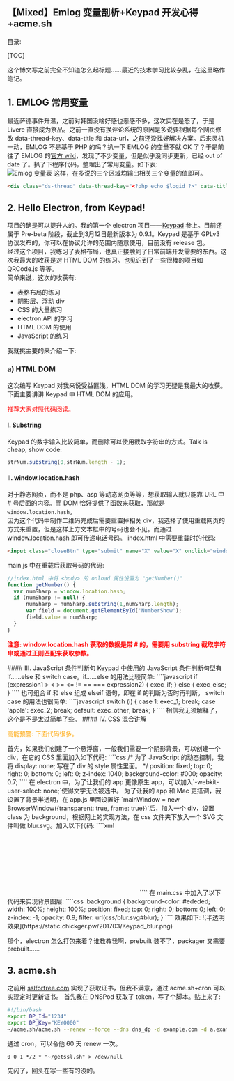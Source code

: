 【Mixed】Emlog 变量剖析+Keypad 开发心得+acme.sh 
---
目录:

[TOC]

这个博文写之前完全不知道怎么起标题……最近的技术学习比较杂乱，在这里略作笔记。
## 1. EMLOG 常用变量
最近萨德事件升温，之前对韩国没啥好感也恶感不多，这次实在是怒了，于是 Livere 直接成为祭品。之前一直没有换评论系统的原因是多说要根据每个网页修改 data-thread-key、data-title 和 data-url，之前还没找好解决方案。后来灵机一动，EMLOG 不是基于 PHP 的吗？扒一下 EMLOG 的变量不就 OK 了？于是前往了 EMLOG 的[官方 wiki](http://wiki.emlog.net/doku.php?id=tpldev)，发现了不少变量，但是似乎没同步更新，已经 out of date 了。扒了下程序代码，整理出了常用变量。如下表:  
![Emlog 变量表](https://static.chickger.pw/201703/Table_Of_EMLOGs_Variables.png)
这样，在多说的三个区域均输出相关三个变量的值即可。  
````html
<div class="ds-thread" data-thread-key="<?php echo $logid ?>" data-title="<?php echo $log_title; ?>" data-url="<?php echo 'https://'.$_SERVER['HTTP_HOST'].$_SERVER['REQUEST_URI']; ?>"></div>
````
## 2. Hello Electron, from Keypad!
项目的确是可以提升人的。我的第一个 electron 项目——[Keypad](https://github.com/Chickking/Keypad) 参上。目前还属于 Pre-beta 阶段，截止到3月12日最新版本为 0.9.1。Keypad 是基于 GPLv3 协议发布的，你可以在协议允许的范围内随意使用，目前没有 release 包。  
经过这个项目，我练习了表格布局，也真正接触到了日常前端开发需要的东西。这次我最大的收获是对 HTML DOM 的练习。也见识到了一些很棒的项目如 QRCode.js 等等。  
简单来说，这次的收获有:
- 表格布局的练习
- 阴影层、浮动 div
- CSS 的大量练习
- electron API 的学习
- HTML DOM 的使用
- JavaScript 的练习

我就挑主要的来介绍一下:  
### a) HTML DOM
这次编写 Keypad 对我来说受益匪浅，HTML DOM 的学习无疑是我最大的收获。下面主要讲讲 Keypad 中 HTML DOM 的应用。
<p style="color:red">推荐大家对照代码阅读。</p>

#### I. Substring
Keypad 的数字输入比较简单，而删除可以使用截取字符串的方式。Talk is cheap, show code:
````javascript
strNum.substring(0,strNum.length - 1);
````

#### II. window.location.hash
对于静态网页，而不是 php、asp 等动态网页等等，想获取输入就只能靠 URL 中 # 号后面的内容。而 DOM 恰好提供了函数来获取，那就是`window.location.hash`。  
因为这个代码中制作二维码完成后需要重置掉相关 div，我选择了使用重载网页的方式来重置，但是这样上方文本框中的号码也会不见。而通过 window.location.hash 即可传递电话号码。
index.html 中需要重载时的代码:
````html
<input class="closeBtn" type="submit" name="X" value="X" onclick="window.location.hash = document.getElementById('NumberShow').value;window.location.reload();"></input>
````
main.js 中在重载后获取号码的代码:
````javascript
//index.html 中将 <body> 的 onload 属性设置为 "getNumber()"
function getNumber() {
  var numSharp = window.location.hash;
  if (numSharp != null) {
      numSharp = numSharp.substring(1,numSharp.length);
      var field = document.getElementById('NumberShow');
      field.value = numSharp;
  }
}
````
<p style="font-weight: bold; color: red;">注意: window.location.hash 获取的数据是带 # 的，需要用 substring 截取字符串或通过正则匹配来获取参数。</p>
#### III. JavaScript 条件判断句
Keypad 中使用的 JavaScript 条件判断句型有 if......else 和 switch case。if......else 的用法比较简单:
````javascript
if (expression1 > < >= <= != == === expression2) {
	exec_if;
}
else {
	exec_else;
}
````
也可组合 if 和 else 组成 elseif 语句，即在 if 的判断为否时再判断。  
switch case 的用法也很简单:
````javascript
switch (i) {
	case 1:
    	exec_1;
    	break;
    case 'apple':
    	exec_2;
        break;
    default:
    	exec_other;
        break;
}
````
相信我无须解释了，这个是不是太过简单了些。  
#### IV. CSS 混合讲解
<p style="color: orange;">高能预警: 下面代码很多。</p>
首先，如果我们创建了一个悬浮窗，一般我们需要一个阴影背景，可以创建一个 div，在它的 CSS 里面加入如下代码:
````css
  /* 为了 JavaScript 的动态控制，我将 display: none; 写在了 div 的 style 属性里面。 */
  position: fixed;
  top: 0;
  right: 0;
  bottom: 0;
  left: 0;
  z-index: 1040;
  background-color: #000;
  opacity: 0.7;
````
在 electron 中，为了让我们的 app 更像原生 app，可以加入`-webkit-user-select: none;`使得文字无法被选中。  
为了让我的 app 和 Mac 更搭调，我设置了背景半透明，在 app.js 里面设置好 `mainWindow = new BrowserWindow({transparent: true, frame: true})`后，加入一个 div，设置 class 为 background，根据网上的实现方法，在 css 文件夹下放入一个 SVG 文件叫做 blur.svg。加入以下代码:
````xml
<?xml version="1.0" encoding="utf-8"?>
<!DOCTYPE svg PUBLIC "-//W3C//DTD SVG 1.1//EN" "http://www.w3.org/Graphics/SVG/1.1/DTD/svg11.dtd">
<svg version="1.1"
     xmlns="http://www.w3.org/2000/svg"
     xmlns:xlink="http://www.w3.org/1999/xlink"
     xmlns:ev="http://www.w3.org/2001/xml-events"
     baseProfile="full">
    <defs>
        <filter id="blur">
            <feGaussianBlur stdDeviation="14" />
        </filter>
    </defs>
</svg>
````
在 main.css 中加入了以下代码来实现背景图层:
````css
.background {
  background-color: #ededed;
  width: 100%;
  height: 100%;
  position: fixed;
  top: 0;
  right: 0;
  bottom: 0;
  left: 0;
  z-index: -1;
  opacity: 0.9;
  filter: url(css/blur.svg#blur);
}
````
效果如下:
![半透明效果](https://static.chickger.pw/201703/Keypad_blur.png)

那个，electron 怎么打包来着？谁教教我啊，prebuilt  装不了，packager 又需要 prebuilt……

## 3. acme.sh
之前用 [sslforfree.com](https://sslforfree.com) 实现了获取证书，但我不满意，通过 acme.sh+cron 可以实现定时更新证书。
首先我在 DNSPod 获取了 token，写了个脚本。贴上来了:
````bash
#!/bin/bash
export DP_Id="1234"
export DP_Key="KEY0000"
~/acme.sh/acme.sh --renew --force --dns dns_dp -d example.com -d a.example.com
````
通过 cron，可以令他 60 天 renew 一次。
````cron
0 0 1 */2 * "~/getssl.sh" > /dev/null
````
先闪了，回头在写一些有的没的。
